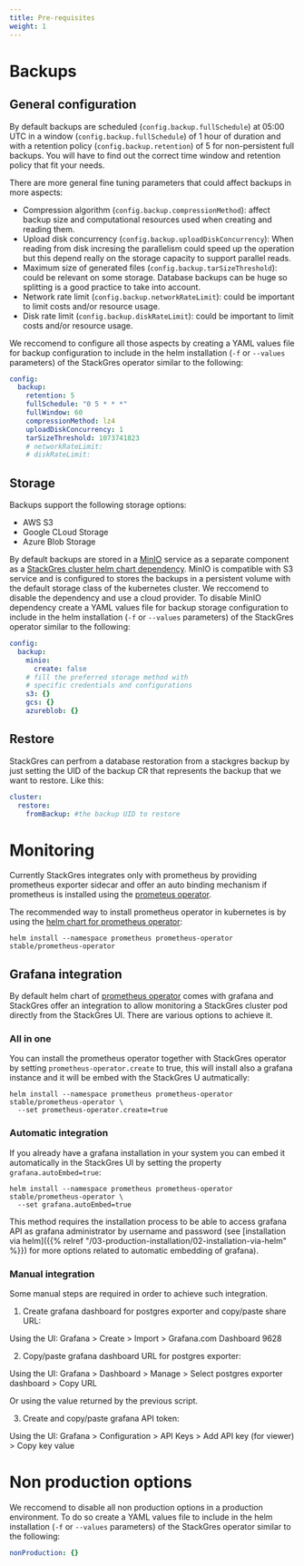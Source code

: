 ```yaml
---
title: Pre-requisites
weight: 1
---
```


# Backups

## General configuration

By default backups are scheduled (`config.backup.fullSchedule`) at 05:00 UTC in a window
 (`config.backup.fullSchedule`) of 1 hour of duration and with a retention policy
 (`config.backup.retention`) of 5 for non-persistent full backups. You will have to find out the
 correct time window and retention policy that fit your needs.

There are more general fine tuning parameters that could affect backups in more aspects:

* Compression algorithm (`config.backup.compressionMethod`): affect backup size and computational
 resources used when creating and reading them.
* Upload disk concurrency (`config.backup.uploadDiskConcurrency`): When reading from disk incresing
 the parallelism could speed up the operation but this depend really on the storage capacity to
 support parallel reads.
* Maximum size of generated files (`config.backup.tarSizeThreshold`): could be relevant on some
 storage. Database backups can be huge so splitting is a good practice to take into account.
* Network rate limit (`config.backup.networkRateLimit`): could be important to limit costs and/or
 resource usage.
* Disk rate limit (`config.backup.diskRateLimit`): could be important to limit costs and/or
 resource usage.

We reccomend to configure all those aspects by creating a YAML values file for backup
 configuration to include in the helm installation (`-f` or `--values` parameters) of the
 StackGres operator similar to the following:

``` yaml
config:
  backup:
    retention: 5
    fullSchedule: "0 5 * * *"
    fullWindow: 60
    compressionMethod: lz4
    uploadDiskConcurrency: 1
    tarSizeThreshold: 1073741823
    # networkRateLimit:
    # diskRateLimit:
```

## Storage

Backups support the following storage options:
 
* AWS S3
* Google CLoud Storage
* Azure Blob Storage

By default backups are stored in a [MinIO](https://min.io/) service as a separate component as a
 [StackGres cluster helm chart dependency](https://github.com/helm/charts/tree/master/stable/minio).
 MinIO is compatible with S3 service and is configured to stores the backups in a persistent volume
 with the default storage class of the kubernetes cluster. We reccomend to disable the dependency
 and use a cloud provider. To disable MinIO dependency create a YAML values file for backup storage
 configuration  to include in the helm installation (`-f` or `--values` parameters) of the
 StackGres operator similar to the following:

``` yaml
config:
  backup:
    minio:
      create: false
    # fill the preferred storage method with
    # specific credentials and configurations
    s3: {}
    gcs: {}
    azureblob: {}
```

## Restore

StackGres can perfrom a database restoration from a stackgres backup by just setting the UID of 
 the backup CR that represents the backup that we want to restore. Like this:

``` yaml
cluster:
  restore:
    fromBackup: #the backup UID to restore
```

# Monitoring

Currently StackGres integrates only with prometheus by providing prometheus exporter sidecar and
 offer an auto binding mechanism if prometheus is installed using the [prometeus operator](https://github.com/coreos/prometheus-operator).

The recommended way to install prometheus operator in kubernetes is by using the [helm chart for prometheus operator](https://github.com/helm/charts/tree/master/stable/prometheus-operator):

```
helm install --namespace prometheus prometheus-operator stable/prometheus-operator
```

## Grafana integration

By default helm chart of [prometheus operator](https://github.com/coreos/prometheus-operator) comes
 with grafana and StackGres offer an integration to allow monitoring a StackGres cluster pod
 directly from the StackGres UI. There are various options to achieve it.


### All in one

You can install the prometheus operator together with StackGres operator by setting
 `prometheus-operator.create` to true, this will install also a grafana instance and it will be
 embed with the StackGres U autmatically:

```
helm install --namespace prometheus prometheus-operator stable/prometheus-operator \
  --set prometheus-operator.create=true
```

### Automatic integration

If you already have a grafana installation in your system you can embed it automatically in the
 StackGres UI by setting the property `grafana.autoEmbed=true`:

```
helm install --namespace prometheus prometheus-operator stable/prometheus-operator \
  --set grafana.autoEmbed=true
```

This method requires the installation process to be able to access grafana API as grafana
 administrator by username and password (see [installation via helm]({{% relref "/03-production-installation/02-installation-via-helm" %}})
 for more options related to automatic embedding of grafana).

### Manual integration

Some manual steps are required in order to achieve such integration.

1. Create grafana dashboard for postgres exporter and copy/paste share URL:

Using the UI: Grafana > Create > Import > Grafana.com Dashboard 9628

2. Copy/paste grafana dashboard URL for postgres exporter:

Using the UI: Grafana > Dashboard > Manage > Select postgres exporter dashboard > Copy URL

Or using the value returned by the previous script.

3. Create and copy/paste grafana API token:

Using the UI: Grafana > Configuration > API Keys > Add API key (for viewer) > Copy key value

# Non production options

We reccomend to disable all non production options in a production environment. To do so create a
 YAML values file to include in the helm installation (`-f` or `--values` parameters) of the
 StackGres operator similar to the following:

``` yaml
nonProduction: {}
```
